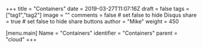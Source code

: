 +++
title = "Containers"
date = 2019-03-27T11:07:16Z
draft = false
tags = ["tag1","tag2"]
image = ""
comments = false # set false to hide Disqus
share = true	# set false to hide share buttons
author = "Mike"
weight = 450

[menu.main] 
    Name = "Containers" 
    identifier = "Containers"
    parent = "cloud"
+++